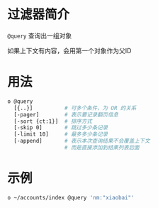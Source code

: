 # 过滤器简介

`@query` 查询出一组对象

如果上下文有内容，会用第一个对象作为父ID

# 用法

```bash
o @query
  [{..}]          # 可多个条件，为 OR 的关系
  [-pager]        # 表示要记录翻页信息
  [-sort {ct:1}]  # 排序方式
  [-skip 0]       # 跳过多少条记录
  [-limit 10]     # 最多多少条记录
  [-append]       # 表示本次查询结果不会覆盖上下文
                  # 而是直接添加到结果列表后面
```

# 示例

```bash
o ~/accounts/index @query 'nm:"xiaobai"'
```

